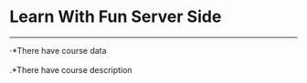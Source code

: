 # Learn With Fun Server Side
****
⋅*There have course data<br></br>
.*There have course description
